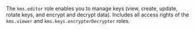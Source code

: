 The `kms.editor` role enables you to manage keys (view, create, update, rotate keys, and encrypt and decrypt data). Includes all access rights of the `kms.viewer` and `kms.keys.encrypterDecrypter` roles.